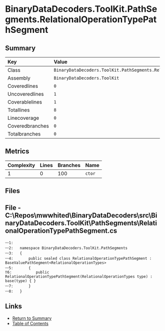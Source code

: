﻿# BinaryDataDecoders.ToolKit.PathSegments.RelationalOperationTypePathSegment

## Summary

| Key             | Value                                                                        |
| :-------------- | :--------------------------------------------------------------------------- |
| Class           | `BinaryDataDecoders.ToolKit.PathSegments.RelationalOperationTypePathSegment` |
| Assembly        | `BinaryDataDecoders.ToolKit`                                                 |
| Coveredlines    | `0`                                                                          |
| Uncoveredlines  | `1`                                                                          |
| Coverablelines  | `1`                                                                          |
| Totallines      | `8`                                                                          |
| Linecoverage    | `0`                                                                          |
| Coveredbranches | `0`                                                                          |
| Totalbranches   | `0`                                                                          |

## Metrics

| Complexity | Lines | Branches | Name    |
| :--------- | :---- | :------- | :------ |
| 1          | 0     | 100      | `ctor`  |

## Files

## File - C:\Repos\mwwhited\BinaryDataDecoders\src\BinaryDataDecoders.ToolKit\PathSegments\RelationalOperationTypePathSegment.cs

```CSharp
〰1:   
〰2:   namespace BinaryDataDecoders.ToolKit.PathSegments
〰3:   {
〰4:       public sealed class RelationalOperationTypePathSegment : BaseValuePathSegment<RelationalOperationTypes>
〰5:       {
‼6:           public RelationalOperationTypePathSegment(RelationalOperationTypes type) : base(type) { }
〰7:       }
〰8:   }
```

## Links

* [Return to Summary](Summary.md)
* [Table of Contents](../TOC.md)

